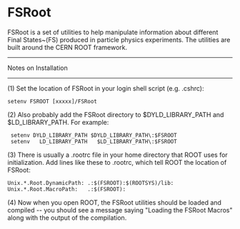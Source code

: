 # FSRoot

FSRoot is a set of utilities to help manipulate information about different Final States~(FS) produced in particle physics experiments.  The utilities are built around the CERN ROOT framework.


*********************
Notes on Installation
*********************

(1) Set the location of FSRoot in your login shell script (e.g. .cshrc):

    setenv FSROOT [xxxxx]/FSRoot

(2) Also probably add the FSRoot directory to $DYLD_LIBRARY_PATH and $LD_LIBRARY_PATH.  For example:

     setenv DYLD_LIBRARY_PATH $DYLD_LIBRARY_PATH\:$FSROOT
     setenv   LD_LIBRARY_PATH   $LD_LIBRARY_PATH\:$FSROOT

(3) There is usually a .rootrc file in your home directory that ROOT uses for initialization.  Add lines like these to .rootrc, which tell ROOT the location of FSRoot:

    Unix.*.Root.DynamicPath: .:$(FSROOT):$(ROOTSYS)/lib:
    Unix.*.Root.MacroPath:   .:$(FSROOT):

(4) Now when you open ROOT, the FSRoot utilities should be loaded and compiled -- you should see a message saying "Loading the FSRoot Macros" along with the output of the compilation.
